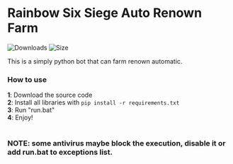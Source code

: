 # Rainbow Six Siege Auto Renown Farm
![Downloads](https://img.shields.io/github/downloads/Xample33/Rainbow-Six-Auto-Renown-Farm/total)
![Size](https://img.shields.io/github/languages/code-size/Xample33/Rainbow-Six-Auto-Renown-Farm)

This is a simply python bot that can farm renown automatic.

### **How to use** <br>
**1**: Download the source code <br>
**2**: Install all libraries with ```pip install -r requirements.txt``` <br>
**3**: Run "run.bat" <br>
**4**: Enjoy! <br>
<br>
### **NOTE**: some antivirus maybe block the execution, disable it or add run.bat to exceptions list.
